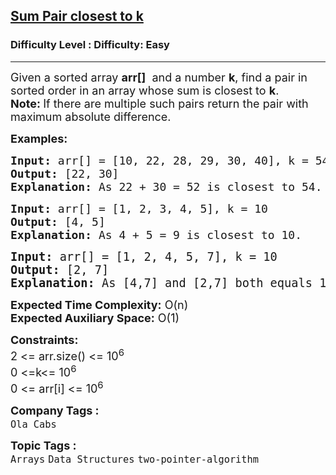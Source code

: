 <h2><a href="https://www.geeksforgeeks.org/problems/pair-in-array-whose-sum-is-closest-to-x1124/1">Sum Pair closest to k</a></h2><h3>Difficulty Level : Difficulty: Easy</h3><hr><div class="problems_problem_content__Xm_eO"><p><span style="font-size: 18px;">Given a sorted array <strong>arr[]</strong> &nbsp;and a number <strong>k</strong>, find a pair in sorted order in an array whose sum is closest to <strong>k</strong>.<br></span><strong><span style="font-size: 18px;">Note: </span></strong><span style="font-size: 18px;">If there are multiple such pairs return the pair with maximum absolute difference.</span></p>
<p><span style="font-size: 18px;"><strong>Examples:</strong></span></p>
<pre><span style="font-size: 18px;"><strong>Input: </strong>arr[] = [10, 22, 28, 29, 30, 40], k = 54
<strong>Output:</strong> [22, 30]
<strong>Explanation:</strong> As 22 + 30 = 52 is closest to 54.
</span></pre>
<pre><span style="font-size: 18px;"><strong>Input:</strong> arr[] = [1, 2, 3, 4, 5], k = 10
<strong>Output:</strong> [4, 5]
<strong>Explanation:</strong>&nbsp;As 4 + 5 = 9 is closest to 10.<br></span></pre>
<pre><span style="font-size: 14pt;"><strong>Input:</strong> arr[] = [1, 2, 4, 5, 7], k = 10
<strong>Output:</strong> [2, 7]
<strong>Explanation:</strong> As [4,7] and [2,7] both equals 11 and closest to k=10,so abs(7-2)=5 and abs(7-4)=3.Hence,[2,7] has maximum absolute difference and closest to k. </span></pre>
<p><span style="font-size: 18px;"><strong>Expected Time Complexity:</strong> O(n)<br><strong>Expected Auxiliary Space:</strong>&nbsp;O(1)</span></p>
<p><span style="font-size: 18px;"><strong>Constraints:</strong><br>2 &lt;= arr.size() &lt;= 10<sup>6</sup><br>0 &lt;=k&lt;= 10<sup>6</sup><br>0 &lt;= arr[i] &lt;= 10<sup>6</sup></span></p></div><p><span style=font-size:18px><strong>Company Tags : </strong><br><code>Ola Cabs</code>&nbsp;<br><p><span style=font-size:18px><strong>Topic Tags : </strong><br><code>Arrays</code>&nbsp;<code>Data Structures</code>&nbsp;<code>two-pointer-algorithm</code>&nbsp;
